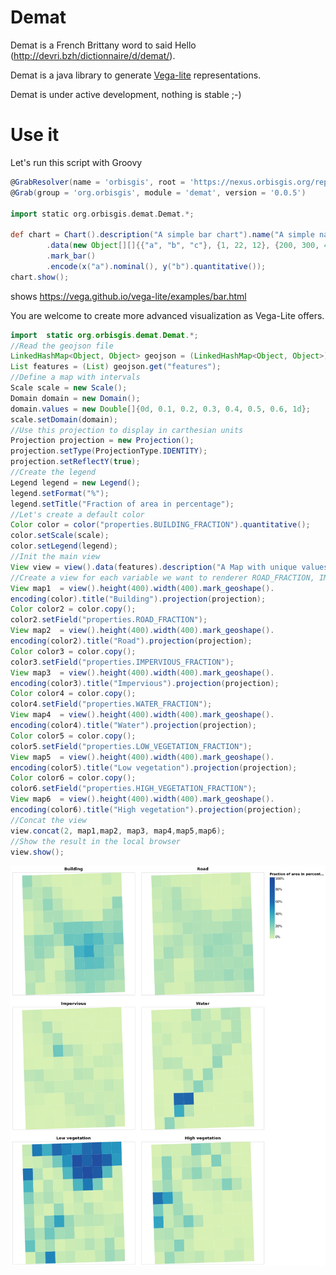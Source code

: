 # Demat



Demat is a French Brittany word to said Hello (http://devri.bzh/dictionnaire/d/demat/).

Demat is a java library to generate [Vega-lite](https://vega.github.io/vega-lite/) representations.


Demat is under active development, nothing is stable ;-)


# Use it

Let's run this script with Groovy

```groovy
@GrabResolver(name = 'orbisgis', root = 'https://nexus.orbisgis.org/repository/orbisgis/')
@Grab(group = 'org.orbisgis', module = 'demat', version = '0.0.5')

import static org.orbisgis.demat.Demat.*;

def chart = Chart().description("A simple bar chart").name("A simple name")
        .data(new Object[][]{{"a", "b", "c"}, {1, 22, 12}, {200, 300, 400}})
        .mark_bar()
        .encode(x("a").nominal(), y("b").quantitative());
chart.show();

```

shows https://vega.github.io/vega-lite/examples/bar.html



You are welcome to create more advanced visualization as Vega-Lite offers.



```java
import  static org.orbisgis.demat.Demat.*;
//Read the geojson file
LinkedHashMap<Object, Object> geojson = (LinkedHashMap<Object, Object>) Read.json("grid_indicators.geojson"));
List features = (List) geojson.get("features");
//Define a map with intervals
Scale scale = new Scale();
Domain domain = new Domain();
domain.values = new Double[]{0d, 0.1, 0.2, 0.3, 0.4, 0.5, 0.6, 1d};
scale.setDomain(domain);
//Use this projection to display in carthesian units
Projection projection = new Projection();
projection.setType(ProjectionType.IDENTITY);
projection.setReflectY(true);
//Create the legend
Legend legend = new Legend();
legend.setFormat("%");
legend.setTitle("Fraction of area in percentage");
//Let's create a default color
Color color = color("properties.BUILDING_FRACTION").quantitative();
color.setScale(scale);
color.setLegend(legend);
//Init the main view
View view = view().data(features).description("A Map with unique values");
//Create a view for each variable we want to renderer ROAD_FRACTION, IMPERVIOUS_FRACTION...
View map1  = view().height(400).width(400).mark_geoshape().
encoding(color).title("Building").projection(projection);
Color color2 = color.copy();
color2.setField("properties.ROAD_FRACTION");
View map2  = view().height(400).width(400).mark_geoshape().
encoding(color2).title("Road").projection(projection);
Color color3 = color.copy();
color3.setField("properties.IMPERVIOUS_FRACTION");
View map3  = view().height(400).width(400).mark_geoshape().
encoding(color3).title("Impervious").projection(projection);
Color color4 = color.copy();
color4.setField("properties.WATER_FRACTION");
View map4  = view().height(400).width(400).mark_geoshape().
encoding(color4).title("Water").projection(projection);
Color color5 = color.copy();
color5.setField("properties.LOW_VEGETATION_FRACTION");
View map5  = view().height(400).width(400).mark_geoshape().
encoding(color5).title("Low vegetation").projection(projection);
Color color6 = color.copy();
color6.setField("properties.HIGH_VEGETATION_FRACTION");
View map6  = view().height(400).width(400).mark_geoshape().
encoding(color6).title("High vegetation").projection(projection);
//Concat the view
view.concat(2, map1,map2, map3, map4,map5,map6);
//Show the result in the local browser
view.show();
```

![Demat multiple maps](demat_concat_maps.png)

